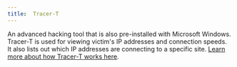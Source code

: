 ```yaml
---
title:  Tracer-T
---
```

An advanced hacking tool that is also pre-installed with Microsoft Windows. Tracer-T is used for viewing victim's IP addresses and connection speeds. It also lists out which IP addresses are connecting to a specific site. [Learn more about how Tracer-T works here](/tutorials/advanced-hacking-methods).
